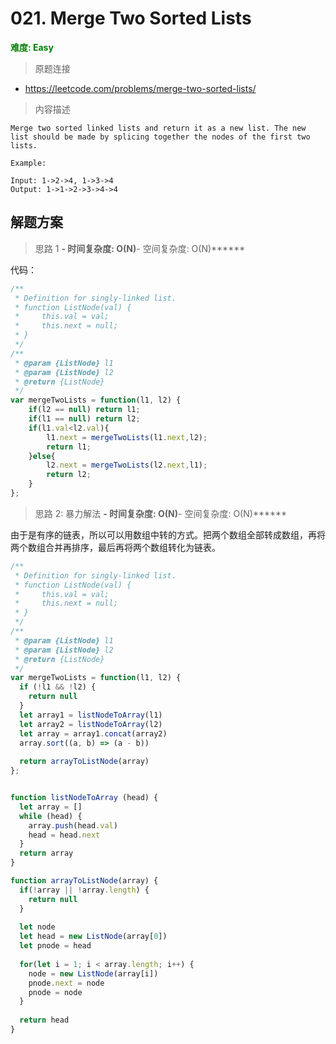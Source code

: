 # 021. Merge Two Sorted Lists

**<font color=green>难度: Easy</font>**

> 原题连接

* https://leetcode.com/problems/merge-two-sorted-lists/

> 内容描述

```
Merge two sorted linked lists and return it as a new list. The new list should be made by splicing together the nodes of the first two lists.

Example:

Input: 1->2->4, 1->3->4
Output: 1->1->2->3->4->4

```

## 解题方案

> 思路 1
******- 时间复杂度: O(N)******- 空间复杂度: O(N)******

代码：

```javascript
/**
 * Definition for singly-linked list.
 * function ListNode(val) {
 *     this.val = val;
 *     this.next = null;
 * }
 */
/**
 * @param {ListNode} l1
 * @param {ListNode} l2
 * @return {ListNode}
 */
var mergeTwoLists = function(l1, l2) {
    if(l2 == null) return l1;
    if(l1 == null) return l2;
    if(l1.val<l2.val){
        l1.next = mergeTwoLists(l1.next,l2);
        return l1;
    }else{
        l2.next = mergeTwoLists(l2.next,l1);
        return l2;
    }
};
```



> 思路 2: 暴力解法
> ******- 时间复杂度: O(N)******- 空间复杂度: O(N)******

由于是有序的链表，所以可以用数组中转的方式。把两个数组全部转成数组，再将两个数组合并再排序，最后再将两个数组转化为链表。

```javascript
/**
 * Definition for singly-linked list.
 * function ListNode(val) {
 *     this.val = val;
 *     this.next = null;
 * }
 */
/**
 * @param {ListNode} l1
 * @param {ListNode} l2
 * @return {ListNode}
 */
var mergeTwoLists = function(l1, l2) {
  if (!l1 && !l2) {
    return null
  }
  let array1 = listNodeToArray(l1)
  let array2 = listNodeToArray(l2)
  let array = array1.concat(array2)
  array.sort((a, b) => (a - b))
  
  return arrayToListNode(array)
};


function listNodeToArray (head) {
  let array = []
  while (head) {
    array.push(head.val)
    head = head.next
  }
  return array
}

function arrayToListNode(array) {
  if(!array || !array.length) {
    return null
  }
  
  let node
  let head = new ListNode(array[0])
  let pnode = head
  
  for(let i = 1; i < array.length; i++) {
    node = new ListNode(array[i])
    pnode.next = node
    pnode = node
  }
  
  return head
}
```

